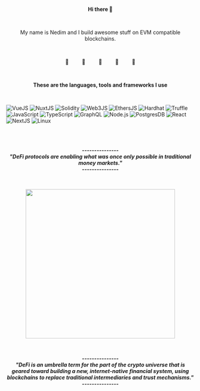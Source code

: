 

<p align="center">
  <b>Hi there 👋 </b>
</p>
<br>

<p align="center">
My name is Nedim and I build awesome stuff on EVM compatible blockchains.
</p>

<br>
<p align="center">
🚀     &nbsp &nbsp  &nbsp &nbsp  🚀    &nbsp &nbsp  &nbsp &nbsp    🚀    &nbsp &nbsp  &nbsp &nbsp    🚀     &nbsp &nbsp   &nbsp &nbsp  🚀  
</p>
  
<br>






  


<p align="center">
<b>These are the languages, tools and frameworks I use </b>
</p>
<br>

![VueJS](https://img.shields.io/badge/-VueJS-000000?style=flat)
![NuxtJS](https://img.shields.io/badge/-NuxtJS-000000?style=flat)
![Solidity](https://img.shields.io/badge/-Solidity-000000?style=flat)
![Web3JS](https://img.shields.io/badge/-Web3JS-000000?style=flat)
![EthersJS](https://img.shields.io/badge/-EthersJS-000000?style=flat)
![Hardhat](https://img.shields.io/badge/-Hardhat-000000?style=flat)
![Truffle](https://img.shields.io/badge/-Truffle-000000?style=flat)
![JavaScript](https://img.shields.io/badge/-JavaScript-000000?style=flat&logo=javascript)
![TypeScript](https://img.shields.io/badge/-TypeScript-000000?style=flat&logo=typescript&logoColor=007ACC)
![GraphQL](https://img.shields.io/badge/-GraphQL-000000?style=flat)
![Node.js](https://img.shields.io/badge/-Node.js-000000?style=flat&logo=node.js&logoColor=339933)
![PostgresDB](https://img.shields.io/badge/-PostgresDB-000000?style=flat)
![React](https://img.shields.io/badge/-React-000000?style=flat&logo=React&logoColor=61DAFB)
![NextJS](https://img.shields.io/badge/-NextJS-000000?style=flat)
![Linux](https://img.shields.io/badge/-Linux-000000?style=flat&logo=linux&logoColor=FCC624)


<br>
<br>
<p align="center"><b><i>---------------<br>"DeFi protocols are enabling what was once only possible in traditional money markets." <br>--------------- </i></b></p>

  


<br>
<p align="center">
   <img width="400" height="400" src="https://user-images.githubusercontent.com/19872990/165647625-7b82c4f6-a48e-467c-811b-e9b7955d1410.gif">
  </p>
  
  <br>
  <p align="center"><b><i>---------------<br>"DeFi is an umbrella term for the part of the crypto universe that is geared toward building a new, internet-native financial system, using blockchains to replace traditional intermediaries and trust mechanisms." <br>--------------- </i></b></p>
